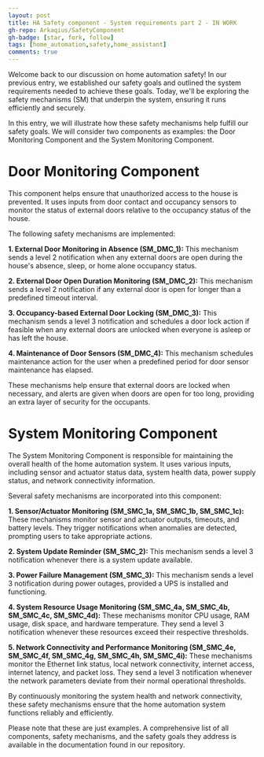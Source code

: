 ```yaml
---
layout: post
title: HA Safety component - System requirements part 2 - IN WORK
gh-repo: Arkaqius/SafetyComponent
gh-badge: [star, fork, follow]
tags: [home_automation,safety,home_assistant]
comments: true
---
```


Welcome back to our discussion on home automation safety! In our previous entry, we established our safety goals and outlined the system requirements needed to achieve these goals. Today, we'll be exploring the safety mechanisms (SM) that underpin the system, ensuring it runs efficiently and securely. 

In this entry, we will illustrate how these safety mechanisms help fulfill our safety goals. We will consider two components as examples: the Door Monitoring Component and the System Monitoring Component. 

# Door Monitoring Component

This component helps ensure that unauthorized access to the house is prevented. It uses inputs from door contact and occupancy sensors to monitor the status of external doors relative to the occupancy status of the house.

The following safety mechanisms are implemented:

**1. External Door Monitoring in Absence (SM_DMC_1):** This mechanism sends a level 2 notification when any external doors are open during the house's absence, sleep, or home alone occupancy status.

**2. External Door Open Duration Monitoring (SM_DMC_2):** This mechanism sends a level 2 notification if any external door is open for longer than a predefined timeout interval.

**3. Occupancy-based External Door Locking (SM_DMC_3):** This mechanism sends a level 3 notification and schedules a door lock action if feasible when any external doors are unlocked when everyone is asleep or has left the house.

**4. Maintenance of Door Sensors (SM_DMC_4):** This mechanism schedules maintenance action for the user when a predefined period for door sensor maintenance has elapsed.

These mechanisms help ensure that external doors are locked when necessary, and alerts are given when doors are open for too long, providing an extra layer of security for the occupants.

# System Monitoring Component

The System Monitoring Component is responsible for maintaining the overall health of the home automation system. It uses various inputs, including sensor and actuator status data, system health data, power supply status, and network connectivity information.

Several safety mechanisms are incorporated into this component:

**1. Sensor/Actuator Monitoring (SM_SMC_1a, SM_SMC_1b, SM_SMC_1c):** These mechanisms monitor sensor and actuator outputs, timeouts, and battery levels. They trigger notifications when anomalies are detected, prompting users to take appropriate actions.

**2. System Update Reminder (SM_SMC_2):** This mechanism sends a level 3 notification whenever there is a system update available.

**3. Power Failure Management (SM_SMC_3):** This mechanism sends a level 3 notification during power outages, provided a UPS is installed and functioning.

**4. System Resource Usage Monitoring (SM_SMC_4a, SM_SMC_4b, SM_SMC_4c, SM_SMC_4d):** These mechanisms monitor CPU usage, RAM usage, disk space, and hardware temperature. They send a level 3 notification whenever these resources exceed their respective thresholds.

**5. Network Connectivity and Performance Monitoring (SM_SMC_4e, SM_SMC_4f, SM_SMC_4g, SM_SMC_4h, SM_SMC_4i):** These mechanisms monitor the Ethernet link status, local network connectivity, internet access, internet latency, and packet loss. They send a level 3 notification whenever the network parameters deviate from their normal operational thresholds.

By continuously monitoring the system health and network connectivity, these safety mechanisms ensure that the home automation system functions reliably and efficiently.

Please note that these are just examples. A comprehensive list of all components, safety mechanisms, and the safety goals they address is available in the documentation found in our repository.

